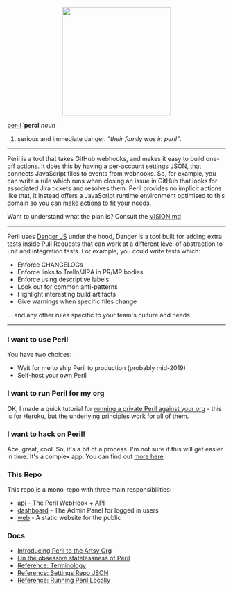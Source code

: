<p align="center">
  <img src="http://danger.systems/images/js/peril-logo-hero-cachable@2x.png" width=250/>
</p>

[per·il](https://en.oxforddictionaries.com/definition/peril) **ˈperəl** _noun_

1.  serious and immediate danger. _"their family was in peril"_.

---

Peril is a tool that takes GitHub webhooks, and makes it easy to build one-off actions. It does this by having a
per-account settings JSON, that connects JavaScript files to events from webhooks. So, for example, you can write a rule
which runs when closing an issue in GitHub that looks for associated Jira tickets and resolves them. Peril provides no
implicit actions like that, it instead offers a JavaScript runtime environment optimised to this domain so you can make
actions to fit your needs.

Want to understand what the plan is? Consult the [VISION.md](/VISION.md)

---

Peril uses [Danger JS](https://github.com/danger/danger-js) under the hood, Danger is a tool built for adding extra
tests inside Pull Requests that can work at a different level of abstraction to unit and integration tests. For example,
you could write tests which:

- Enforce CHANGELOGs
- Enforce links to Trello/JIRA in PR/MR bodies
- Enforce using descriptive labels
- Look out for common anti-patterns
- Highlight interesting build artifacts
- Give warnings when specific files change

... and any other rules specific to your team's culture and needs.

---

### I want to use Peril

You have two choices:

- Wait for me to ship Peril to production (probably mid-2019)
- Self-host your own Peril

### I want to run Peril for my org

OK, I made a quick tutorial for [running a private Peril against your org](./docs/setup_for_org.md) - this is for
Heroku, but the underlying principles work for all of them.

### I want to hack on Peril!

Ace, great, cool. So, it's a bit of a process. I'm not sure if this will get easier in time. It's a complex app. You can
find out [more here](./docs/local_dev.md).

### This Repo

This repo is a mono-repo with three main responsibilities:

- [api](/api) - The Peril WebHook + API
- [dashboard](/dashboard) - The Admin Panel for logged in users
- [web](/web) - A static website for the public

### Docs

- [Introducing Peril to the Artsy Org](http://artsy.github.io/blog/2017/09/04/Introducing-Peril/)
- [On the obsessive statelessness of Peril](http://artsy.github.io/blog/2018/06/18/On-Obsessive-Statelessness/)
- [Reference: Terminology](https://github.com/danger/peril/blob/master/docs/terminology.md)
- [Reference: Settings Repo JSON](https://github.com/danger/peril/blob/master/docs/settings_repo_info.md)
- [Reference: Running Peril Locally](https://github.com/danger/peril/blob/master/docs/local_dev.md)
